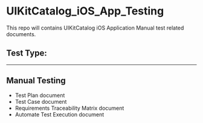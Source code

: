 # UIKitCatalog_iOS_App_Testing
This repo will contains UIKitCatalog iOS Application Manual test related documents.
## Test Type:<br>
----------------------------------------------------------

## Manual Testing
 - Test Plan document
 - Test Case document
 - Requirements Traceability Matrix document
 - Automate Test Execution document



